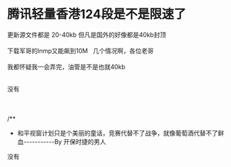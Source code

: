 # 腾讯轻量香港124段是不是限速了


更新源文件都是 20-40kb 但凡是国外的好像都是40kb封顶<br />
<br />
下载军哥的lnmp又能飙到10M&nbsp; &nbsp;几个情况啊，各位老哥<br />
<br />
我都怀疑我一会弄完，油管是不是也就40kb<br />
<br />
<img id="aimg_D9Hr6" onclick="zoom(this, this.src, 0, 0, 0)" class="zoom" src="https://i.loli.net/2020/10/24/fnyUJhOT2VlwNSs.png" onmouseover="img_onmouseoverfunc(this)" onload="thumbImg(this)" border="0" alt="" />

没有<br />
<br />
<br />
<br />
/**<br />
 * 和平视窗计划只是个美丽的童话，竞赛代替不了战争，就像葡萄酒代替不了鲜血-----------By 开保时捷的男人

没有
